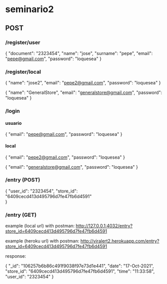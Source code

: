 # seminario2

## POST

### /register/user

{
 "document": "2323454",
 "name": "jose",
 "surname": "pepe",
 "email": "pepe@gmail.com",
 "password": "loquesea"
}

### /register/local

{
 "name": "jose2",
 "email": "pepe2@gmail.com",
 "password": "loquesea"
}

{
 "name": "GeneralStore",
 "email": "generalstore@gmail.com",
 "password": "loquesea"
}

### /login

#### usuario
{
 "email": "pepe@gmail.com",
 "password": "loquesea"
}

#### local
{
 "email": "pepe2@gmail.com",
 "password": "loquesea"
}

{
 "email": "generalstore@gmail.com",
 "password": "loquesea"
}

### /entry (POST)

{
 "user_id": "2323454",
 "store_id": "6409cecd413d495796d7fe47fb6d4591"  
}

### /entry (GET)

example (local url) with postman: http://127.0.0.1:4032/entry?store_id=6409cecd413d495796d7fe47fb6d4591

example (heroku url) with postman: http://viralert2.herokuapp.com/entry?store_id=6409cecd413d495796d7fe47fb6d4591

response: 

{
    "_id": "106257b6b86c491f9038f97e73d1e441",
    "date": "17-Oct-2021",
    "store_id": "6409cecd413d495796d7fe47fb6d4591",
    "time": "11:33:58",
    "user_id": "2323454"
}
